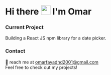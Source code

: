 <h1>Hi there <img src="https://media.giphy.com/media/hvRJCLFzcasrR4ia7z/giphy.gif" width="30px" height="30px"> I'm Omar </h1>  
<h3>Current Project</h3>
Building a React JS npm library for a date picker.

 <h3>Contact</h3>
📧 reach me at <a href="omarfayadhd2001@gmail.com">omarfayadhd2001@gmail.com</a>
<br>
Feel free to check out my projects! 

